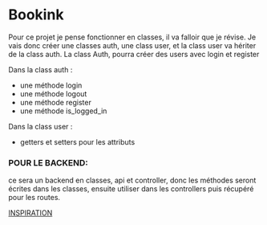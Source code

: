 # Bookink

Pour ce projet je pense fonctionner en classes, il va falloir que je révise.
Je vais donc créer une classes auth, une class user, et la class user va hériter de la class auth.
La class Auth, pourra créer des users avec login et register

Dans la class auth :

- une méthode login
- une méthode logout
- une méthode register
- une méthode is_logged_in

Dans la class user :

- getters et setters pour les attributs

### POUR LE BACKEND:

ce sera un backend en classes, api et controller, donc les méthodes seront écrites dans les classes, ensuite utiliser dans les controllers puis récupéré pour les routes.

[INSPIRATION](https://github.com/hastackdev/nuxt3-blog)
